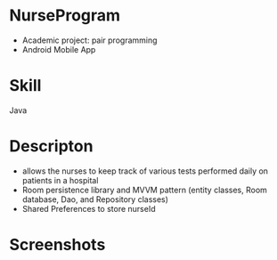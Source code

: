 # NurseProgram
- Academic project: pair programming
- Android Mobile App

Skill
=
Java

Descripton
=
- allows the nurses to keep track of various tests performed daily on patients in a hospital
- Room persistence library and MVVM pattern (entity classes, Room database, Dao, and Repository classes)
- Shared Preferences to store nurseId

Screenshots
=
